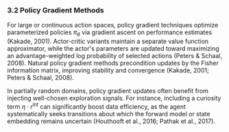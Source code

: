 ### 3.2 Policy Gradient Methods

For large or continuous action spaces, policy gradient techniques optimize parameterized policies $\pi_\theta$ via gradient ascent on performance estimates (Kakade, 2001). Actor-critic variants maintain a separate value function approximator, while the actor's parameters are updated toward maximizing an advantage-weighted log probability of selected actions (Peters & Schaal, 2008). Natural policy gradient methods precondition updates by the Fisher information matrix, improving stability and convergence (Kakade, 2001; Peters & Schaal, 2008).

In partially random domains, policy gradient updates often benefit from injecting well-chosen exploration signals. For instance, including a curiosity term $\eta \cdot r^{\mathrm{int}}$ can significantly boost data efficiency, as the agent systematically seeks transitions about which the forward model or state embedding remains uncertain (Houthooft et al., 2016; Pathak et al., 2017).
